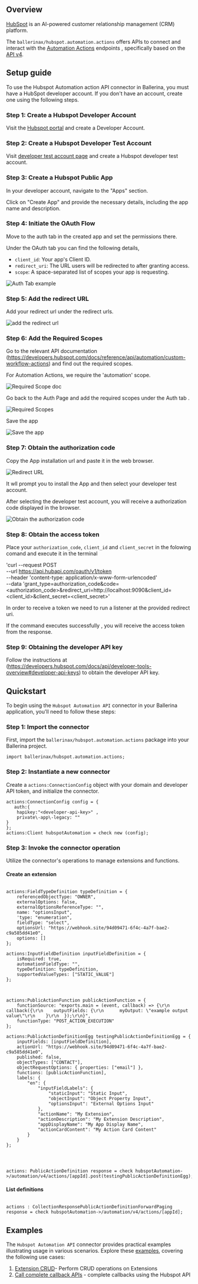 ## Overview

[HubSpot](https://www.hubspot.com/) is an AI-powered customer relationship management (CRM) platform. 

The `ballerinax/hubspot.automation.actions` offers APIs to connect and interact with the [Automation Actions](https://developers.hubspot.com/docs/reference/api/automation/custom-workflow-actions)  endpoints , specifically based on the [API v4](https://developers.hubspot.com/docs/reference/api/automation/custom-workflow-actions).

## Setup guide

To use the Hubspot Automation action API connector in Ballerina, you must have a HubSpot developer account. If you don't have an account, create one using the following steps.

### Step 1: Create a Hubspot Developer Account

Visit the [Hubspot portal](https://developers.hubspot.com/get-started) and create a Developer Account.

### Step 2: Create a Hubspot Developer Test Account

Visit [developer test account page](https://developers.hubspot.com/beta-docs/getting-started/account-types#developer-test-accounts) and create a Hubspot developer test account.

### Step 3: Create a Hubspot Public App

In your developer account, navigate to the "Apps" section.

Click on "Create App" and provide the necessary details, including the app name and description.

### Step 4: Initiate the OAuth Flow

Move to the auth tab in the created app and set the permissions there.

Under the OAuth tab you can find the following details,

* `client_id`: Your app's Client ID.
* `redirect_uri`: The URL users will be redirected to after granting access.
* `scope`: A space-separated list of scopes your app is requesting.

![Auth Tab example](https://raw.githubusercontent.com/ballerina-platform/module-ballerinax-hubspot.automation.actions/docs/setup/resources/auth.png)

### Step   5: Add the redirect URL

Add your redirect url under the redirect urls.

![add the redirect url](https://raw.githubusercontent.com/ballerina-platform/module-ballerinax-hubspot.automation.actions/docs/setup/resources/redirect_url.png)

### Step   6: Add the Required Scopes

Go to the relevant API documentation (https://developers.hubspot.com/docs/reference/api/automation/custom-workflow-actions) and find out the required scopes.

For Automation Actions, we require the 'automation' scope.

![Required Scope doc](https://raw.githubusercontent.com/ballerina-platform/module-ballerinax-hubspot.automation.actions/docs/setup/resources/scope_doc.png)

Go back to the Auth Page and add the required scopes under the Auth tab .

![Required Scopes](https://raw.githubusercontent.com/ballerina-platform/module-ballerinax-hubspot.automation.actions/docs/setup/resources/scopes.png)

Save the app

![Save the app](https://raw.githubusercontent.com/ballerina-platform/module-ballerinax-hubspot.automation.actions/docs/setup/resources/save.png)

### Step   7: Obtain the authorization code

Copy the App installation url and paste it in the web browser.

![Redirect URL ](https://raw.githubusercontent.com/ballerina-platform/module-ballerinax-hubspot.automation.actions/docs/setup/resources/redirect.png)

 It wll prompt you to install  the App and then select your developer test account.

After selecting the developer test account, you will receive a authorization code displayed in the browser.

![Obtain the authorization code](https://raw.githubusercontent.com/ballerina-platform/module-ballerinax-hubspot.automation.actions/docs/setup/resources/authorization_code.png)

### Step   8: Obtain the access token

Place your `authorization_code`, `client_id` and `client_secret` in the folowing comand and execute it in the terminal

'curl --request POST \
  --url https://api.hubapi.com/oauth/v1/token \
  --header 'content-type: application/x-www-form-urlencoded' \
  --data 'grant_type=authorization_code&code=<authorization_code>&redirect_uri=http://localhost:9090&client_id=<client_id>&client_secret=<client_secret>'

In order to receive a token we need to run a listener at the provided redirect uri.

If the command executes successfully , you will receive the access token from the response.

### Step   9: Obtaining the developer API key

Follow the instructions at (https://developers.hubspot.com/docs/api/developer-tools-overview#developer-api-keys) to obtain the developer API key.

## Quickstart

To begin using the `Hubspot Automation API` connector in your Ballerina application, you'll need to follow these steps:

### Step 1: Import the connector

First, import the `ballerinax/hubspot.automation.actions` package into your Ballerina project.

```ballerina
import ballerinax/hubspot.automation.actions;
```

### Step 2: Instantiate a new connector

Create a `actions:ConnectionConfig` object with your domain and developer API token, and initialize the connector.

```ballerina
actions:ConnectionConfig config = {
   auth:{
    hapikey:"<developer-api-key>" ,
    private\-app\-legacy: ""
}
};
actions:Client hubspotAutomation = check new (config);
```

### Step 3: Invoke the connector operation

Utilize the connector's operations to manage extensions and functions.

#### Create an extension

```ballerina

actions:FieldTypeDefinition typeDefinition = {
    referencedObjectType: "OWNER",
    externalOptions: false,
    externalOptionsReferenceType: "",
    name: "optionsInput",
    'type: "enumeration",
    fieldType: "select",
    optionsUrl: "https://webhook.site/94d09471-6f4c-4a7f-bae2-c9a585dd41e0",
    options: []
};

actions:InputFieldDefinition inputFieldDefinition = {
    isRequired: true,
    automationFieldType: "",
    typeDefinition: typeDefinition,
    supportedValueTypes: ["STATIC_VALUE"]
};



actions:PublicActionFunction publicActionFunction = {
    functionSource: "exports.main = (event, callback) => {\r\n  callback({\r\n    outputFields: {\r\n      myOutput: \"example output value\"\r\n    }\r\n  });\r\n}",
    functionType: "POST_ACTION_EXECUTION"
};

actions:PublicActionDefinitionEgg testingPublicActionDefinitionEgg = {
    inputFields: [inputFieldDefinition],
    actionUrl: "https://webhook.site/94d09471-6f4c-4a7f-bae2-c9a585dd41e0",
    published: false,
    objectTypes: ["CONTACT"],
    objectRequestOptions: { properties: ["email"] },
    functions: [publicActionFunction],
    labels: {
        "en": {
            "inputFieldLabels": {
                "staticInput": "Static Input",
                "objectInput": "Object Property Input",
                "optionsInput": "External Options Input"
            },
            "actionName": "My Extension",
            "actionDescription": "My Extension Description",
            "appDisplayName": "My App Display Name",
            "actionCardContent": "My Action Card Content"
        }
    }
};




actions: PublicActionDefinition response = check hubspotAutomation->/automation/v4/actions/[appId].post(testingPublicActionDefinitionEgg);
```

#### List definitions

```ballerina

actions : CollectionResponsePublicActionDefinitionForwardPaging response = check hubspotAutomation->/automation/v4/actions/[appId];

```

## Examples


The `Hubspot Automation API` connector provides practical examples illustrating usage in various scenarios. Explore these [examples](https://github.com/ballerina-platform/module-ballerinax-hubspot.automation.actions/tree/main/examples/), covering the following use cases:

1. [Extension CRUD](https://github.com/ballerina-platform/module-ballerinax-hubspot.automation.actions/tree/main/examples/)- Perform CRUD operations on Extensions
2. [Call complete callback APIs](https://github.com/ballerina-platform/module-ballerinax-hubspot.automation.actions/tree/main/examples/) - complete callbacks using the  Hubspot API
